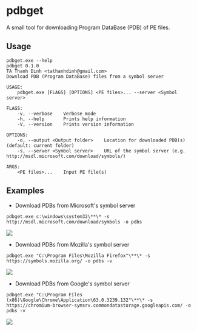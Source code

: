 # pdbget

A small tool for downloading Program DataBase (PDB) of PE files.

## Usage

```
pdbget.exe --help
pdbget 0.1.0
TA Thanh Dinh <tathanhdinh@gmail.com>
Download PDB (Program DataBase) files from a symbol server

USAGE:
    pdbget.exe [FLAGS] [OPTIONS] <PE files>... --server <Symbol server>

FLAGS:
    -v, --verbose    Verbose mode
    -h, --help       Prints help information
    -V, --version    Prints version information

OPTIONS:
    -o, --output <Output folder>    Location for downloaded PDB(s) (default: current folder)
    -s, --server <Symbol server>    URL of the symbol server (e.g. http://msdl.microsoft.com/download/symbols/)

ARGS:
    <PE files>...    Input PE file(s)
```

## Examples
- Download PDBs from Microsoft's symbol server

```
pdbget.exe c:\windows\system32\**\* -s http://msdl.microsoft.com/download/symbols -o pdbs
```

<img src="https://github.com/tathanhdinh/pdbfetchc/blob/master/screenshots/microsoft.gif?raw=true">

- Download PDBs from Mozilla's symbol server

```
pdbget.exe "C:\Program Files\Mozilla Firefox"\**\* -s https://symbols.mozilla.org/ -o pdbs -v
```

<img src="https://github.com/tathanhdinh/pdbfetchc/blob/master/screenshots/mozilla.gif?raw=true">

- Download PDBs from Google's symbol server

```
pdbget.exe "C:\Program Files (x86)\Google\Chrome\Application\63.0.3239.132"\**\* -s https://chromium-browser-symsrv.commondatastorage.googleapis.com/ -o pdbs -v
```
<img src="https://github.com/tathanhdinh/pdbfetchc/blob/master/screenshots/mozilla.gif?raw=true">
